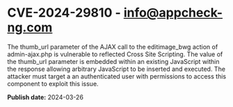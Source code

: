 # CVE-2024-29810 - info@appcheck-ng.com

The thumb_url parameter of the AJAX call to the editimage_bwg action of admin-ajax.php is vulnerable to reflected Cross Site Scripting. The value of the thumb_url parameter is embedded within an existing JavaScript within the response allowing arbitrary JavaScript to be inserted and executed. The attacker must target a an authenticated user with permissions to access this component to exploit this issue.

**Publish date:** 2024-03-26
